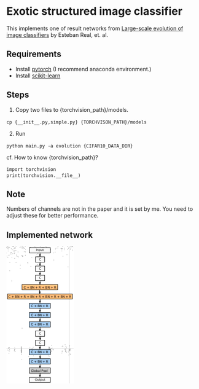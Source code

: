 Exotic structured image classifier
=====================================

This implements one of result networks from [Large-scale evolution of image classifiers](https://arxiv.org/abs/1703.01041) by Esteban Real, et. al.

## Requirements
- Install [pytorch](http://pytorch.org/) (I recommend anaconda environment.)
- Install [scikit-learn](http://scikit-learn.org/stable/)

## Steps
1. Copy two files to {torchvision_path}/models.

`cp {__init__.py,simple.py} {TORCHVISON_PATH}/models`

2. Run

`python main.py -a evolution {CIFAR10_DATA_DIR}`

cf. How to know {torchvision_path}?
```
import torchvision
print(torchvision.__file__)
```

## Note
Numbers of channels are not in the paper and it is set by me.
You need to adjust these for better performance.

## Implemented network
![alt](fig_network.png)
